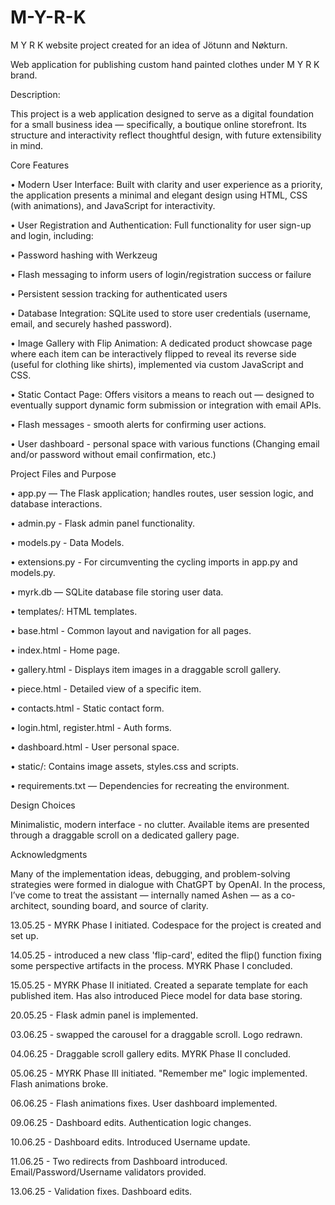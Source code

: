 # M-Y-R-K
M Y R K  website project
created for an idea of Jötunn and Nøkturn.

Web application for publishing custom hand painted clothes under  M Y R K  brand.

Description:

This project is a web application designed to serve as a digital foundation for a small business idea — specifically, a boutique online storefront. Its structure and interactivity reflect thoughtful design, with future extensibility in mind.

Core Features

 • Modern User Interface: Built with clarity and user experience as a priority, the application presents a minimal and elegant design using HTML, CSS (with animations), and JavaScript for interactivity.
 
 • User Registration and Authentication: Full functionality for user sign-up and login, including:
 
 • Password hashing with Werkzeug
 
 • Flash messaging to inform users of login/registration success or failure
 
 • Persistent session tracking for authenticated users
 
 • Database Integration: SQLite used to store user credentials (username, email, and securely hashed password).
 
 • Image Gallery with Flip Animation: A dedicated product showcase page where each item can be interactively flipped to reveal its reverse side (useful for clothing like shirts), implemented via custom JavaScript and CSS.
 
 • Static Contact Page: Offers visitors a means to reach out — designed to eventually support dynamic form submission or integration with email APIs.

 • Flash messages - smooth alerts for confirming user actions.
 
 • User dashboard - personal space with various functions (Changing email and/or password without email confirmation, etc.)


Project Files and Purpose

 • app.py — The Flask application; handles routes, user session logic, and database interactions.

 • admin.py - Flask admin panel functionality.

 • models.py - Data Models.

 • extensions.py - For circumventing the cycling imports in app.py and models.py.

 • myrk.db — SQLite database file storing user data.
 
 • templates/: HTML templates.
 
 • base.html - Common layout and navigation for all pages.
 
 • index.html - Home page.
 
 • gallery.html - Displays item images in a draggable scroll gallery.

 • piece.html - Detailed view of a specific item.
 
 • contacts.html - Static contact form.
 
 • login.html, register.html - Auth forms.

 • dashboard.html  - User personal space.
 
 • static/: Contains image assets, styles.css and scripts.
 
 • requirements.txt — Dependencies for recreating the environment.
 

Design Choices

Minimalistic, modern interface - no clutter. Available items are presented through a draggable scroll on a dedicated gallery page.

Acknowledgments

Many of the implementation ideas, debugging, and problem-solving strategies were formed in dialogue with ChatGPT by OpenAI. In the process, I’ve come to treat the assistant — internally named Ashen — as a co-architect, sounding board, and source of clarity.

13.05.25 - MYRK Phase I initiated.
Codespace for the project is created and set up.

14.05.25 - introduced a new class 'flip-card', edited the flip() function fixing some perspective artifacts in the process.
MYRK Phase I concluded.

15.05.25 - MYRK Phase II initiated.
Created a separate template for each published item. Has also introduced Piece model for data base storing.

20.05.25 - Flask admin panel is implemented.

03.06.25 - swapped the carousel for a draggable scroll. Logo redrawn.

04.06.25 - Draggable scroll gallery edits.
MYRK Phase II concluded.

05.06.25 - MYRK Phase III initiated. "Remember me" logic implemented. Flash animations broke.

06.06.25 - Flash animations fixes. User dashboard implemented.

09.06.25 - Dashboard edits. Authentication logic changes.

10.06.25 - Dashboard edits. Introduced Username update.

11.06.25 - Two redirects from Dashboard introduced. Email/Password/Username validators provided.

13.06.25 - Validation fixes. Dashboard edits.